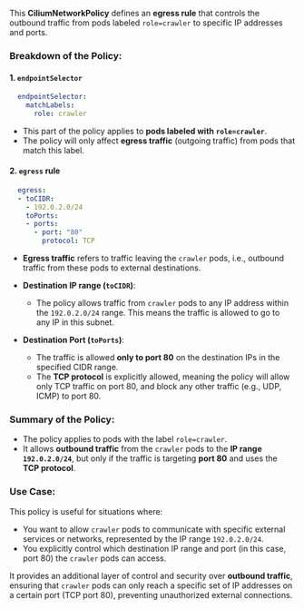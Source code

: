 This **CiliumNetworkPolicy** defines an **egress rule** that controls the outbound traffic from pods labeled `role=crawler` to specific IP addresses and ports.

### **Breakdown of the Policy:**

#### **1. `endpointSelector`**
```yaml
  endpointSelector:
    matchLabels:
      role: crawler
```
- This part of the policy applies to **pods labeled with `role=crawler`**. 
- The policy will only affect **egress traffic** (outgoing traffic) from pods that match this label.

#### **2. `egress` rule**
```yaml
  egress:
  - toCIDR:
    - 192.0.2.0/24
    toPorts:
    - ports:
      - port: "80"
        protocol: TCP
```
- **Egress traffic** refers to traffic leaving the `crawler` pods, i.e., outbound traffic from these pods to external destinations.
  
- **Destination IP range (`toCIDR`)**:
  - The policy allows traffic from `crawler` pods to any IP address within the `192.0.2.0/24` range. This means the traffic is allowed to go to any IP in this subnet.
  
- **Destination Port (`toPorts`)**:
  - The traffic is allowed **only to port 80** on the destination IPs in the specified CIDR range.
  - The **TCP protocol** is explicitly allowed, meaning the policy will allow only TCP traffic on port 80, and block any other traffic (e.g., UDP, ICMP) to port 80.

### **Summary of the Policy:**
- The policy applies to pods with the label `role=crawler`.
- It allows **outbound traffic** from the `crawler` pods to the **IP range `192.0.2.0/24`**, but only if the traffic is targeting **port 80** and uses the **TCP protocol**.

### **Use Case:**
This policy is useful for situations where:
- You want to allow `crawler` pods to communicate with specific external services or networks, represented by the IP range `192.0.2.0/24`.
- You explicitly control which destination IP range and port (in this case, port 80) the `crawler` pods can access.
  
It provides an additional layer of control and security over **outbound traffic**, ensuring that `crawler` pods can only reach a specific set of IP addresses on a certain port (TCP port 80), preventing unauthorized external connections.